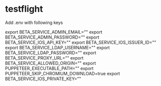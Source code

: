 # testflight

Add .env with following keys

export BETA_SERVICE_ADMIN_EMAIL=""
export BETA_SERVICE_ADMIN_PASSWORD=""
export BETA_SERVICE_IOS_API_KEY=""
export BETA_SERVICE_IOS_ISSUER_ID=""
export BETA_SERVICE_LDAP_USERNAME=""
export BETA_SERVICE_LDAP_PASSWORD=""
export BETA_SERVICE_PROXY_URL=""
export BETA_SERVICE_ALLOWED_ORIGIN=""
export PUPPETEER_EXECUTABLE_PATH=""
export PUPPETEER_SKIP_CHROMIUM_DOWNLOAD=true
export BETA_SERVICE_IOS_PRIVATE_KEY=""
